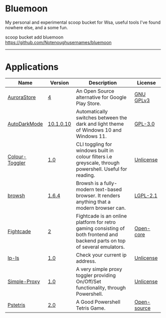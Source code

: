# Bluemoon
My personal and experimental scoop bucket for Wsa, useful tools I've found nowhere else, and a some fun.

scoop bucket add bluemoon https://github.com/Notenoughusernames/bluemoon

-------------------------------------------------------------------------
</details>

# Applications

<!-- <apps> -->

|Name|Version|Description|License|
|----|-------|-----------|-------|
|[AuroraStore](https://gitlab.com/AuroraOSS/AuroraStore "https://gitlab.com/AuroraOSS/AuroraStore")|[4](https://github.com/Notenoughusernames/bluemoon/blob/main/bucket/aurorastore.json "https://github.com/Notenoughusernames/bluemoon/blob/main/bucket/aurorastore.json")|An Open Source alternative for Google Play Store.|[GNU GPLv3](https://gitlab.com/AuroraOSS/AuroraStore/-/blob/master/LICENSE "https://gitlab.com/AuroraOSS/AuroraStore/-/blob/master/LICENSE")|
|[AutoDarkMode](https://github.com/AutoDarkMode/Windows-Auto-Night-Mode "https://github.com/AutoDarkMode/Windows-Auto-Night-Mode")|[10.1.0.10](https://github.com/Notenoughusernames/bluemoon/blob/main/bucket/AutoDarkMode.json "https://github.com/Notenoughusernames/bluemoon/blob/main/bucket/AutoDarkMode.json")|Automatically switches between the dark and light theme of Windows 10 and Windows 11.|[GPL-3.0](https://raw.githubusercontent.com/AutoDarkMode/Windows-Auto-Night-Mode/master/LICENSE "https://raw.githubusercontent.com/AutoDarkMode/Windows-Auto-Night-Mode/master/LICENSE")|
|[Colour-Toggler](https://github.com/Notenoughusernames/Colour-Toggler "https://github.com/Notenoughusernames/Colour-Toggler")|[1.0](https://github.com/Notenoughusernames/bluemoon/blob/main/bucket/Colour-Toggler.json "https://github.com/Notenoughusernames/bluemoon/blob/main/bucket/Colour-Toggler.json")|CLI toggling for windows built in colour filters i.e greyscale, through powershell. Useful for reading.|[Unlicense](https://github.com/Notenoughusernames/Colour-Toggler/blob/main/LICENSE "https://github.com/Notenoughusernames/Colour-Toggler/blob/main/LICENSE")|
|[browsh](https://www.brow.sh/ "https://www.brow.sh/")|[1.6.4](https://github.com/Notenoughusernames/bluemoon/blob/main/bucket/browsh.json "https://github.com/Notenoughusernames/bluemoon/blob/main/bucket/browsh.json")|Browsh is a fully-modern text-based browser. It renders anything that a modern browser can.|[LGPL-2.1](https://raw.githubusercontent.com/browsh-org/browsh/master/LICENSE "https://raw.githubusercontent.com/browsh-org/browsh/master/LICENSE")|
|[Fightcade](https://www.fightcade.com "https://www.fightcade.com")|[2](https://github.com/Notenoughusernames/bluemoon/blob/main/bucket/Fightcade.json "https://github.com/Notenoughusernames/bluemoon/blob/main/bucket/Fightcade.json")|Fightcade is an online platform for retro gaming consisting of both frontend and backend parts on top of several emulators.|[Open-core](https://www.fightcade.com/about "https://www.fightcade.com/about")|
|[Ip-Is](https://gist.github.com/Notenoughusernames/42f745a274c6b8e4ccecfc64d7db1103 "https://gist.github.com/Notenoughusernames/42f745a274c6b8e4ccecfc64d7db1103")|[1.0](https://gist.github.com/Notenoughusernames/42f745a274c6b8e4ccecfc64d7db1103 "https://gist.github.com/Notenoughusernames/42f745a274c6b8e4ccecfc64d7db1103")|Check your current ip address.|[Unlicense](https://raw.githubusercontent.com/browsh-org/browsh/master/LICENSE "https://raw.githubusercontent.com/browsh-org/browsh/master/LICENSE")|
|[Simple-Proxy](https://github.com/Notenoughusernames/Simple-Proxy "https://github.com/Notenoughusernames/Simple-Proxy")|[1.0](https://github.com/Notenoughusernames/bluemoon/blob/main/bucket/Simple-Proxy.json "https://github.com/Notenoughusernames/bluemoon/blob/main/bucket/Simple-Proxy.json")|A very simple proxy toggler providing On/Off/Set functionality, through Powershell.|[Unlicense](https://raw.githubusercontent.com/Notenoughusernames/Simple-Proxy/main/LICENSE "https://raw.githubusercontent.com/Notenoughusernames/Simple-Proxy/main/LICENSE")|
|[Pstetris](https://github.com/GPFSimon/PSTetris "https://github.com/GPFSimon/PSTetris")|[2.0](https://github.com/Notenoughusernames/bluemoon/blob/main/bucket/PSTetris.json "https://github.com/Notenoughusernames/bluemoon/blob/main/bucket/PSTetris.json")|A Good Powershell Tetris Game.|[Open-source](https://github.com/GPFSimon/PSTetris "https://github.com/GPFSimon/PSTetris")|
